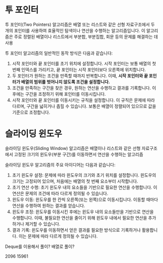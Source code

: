 # 투 포인터
투 포인터(Two Pointers) 알고리즘은 배열 또는 리스트와 같은 선형 자료구조에서 두 개의 포인터를 사용하여 
효율적인 탐색이나 연산을 수행하는 알고리즘입니다. 
이 알고리즘은 주로 정렬된 배열이나 리스트에서 부분합, 부분집합, 회문 등의 문제를 해결하는 데 사용

투 포인터 알고리즘의 일반적인 동작 방식은 다음과 같습니다:

1. 시작 포인터와 끝 포인터를 초기 위치에 설정합니다. 시작 포인터는 보통 배열의 첫 번째 인덱스를 가리키고, 끝 포인터는 시작 포인터보다 오른쪽에 위치합니다.
2. 두 포인터가 원하는 조건을 만족할 때까지 반복합니다. 이때, **시작 포인터와 끝 포인터가 배열의 범위를 벗어나지 않도록 조건을 설정합니다.**
3. 조건을 만족하는 구간을 찾은 경우, 원하는 연산을 수행하고 결과를 기록합니다. 이후에는 구간을 조정하기 위해 포인터를 이동시킵니다.
4. 시작 포인터와 끝 포인터를 이동시키는 규칙을 설정합니다. 이 규칙은 문제에 따라 다르며, 구간을 넓히거나 좁힐 수 있습니다. 보통은 배열이 정렬되어 있으므로 값을 기준으로 조정합니다.

# 슬라이딩 윈도우
슬라이딩 윈도우(Sliding Window) 알고리즘은 배열이나 리스트와 같은 선형 자료구조에서 
고정된 크기의 윈도우(부분 구간)를 이동하면서 연산을 수행하는 알고리즘

슬라이딩 윈도우 알고리즘의 주요 아이디어는 다음과 같습니다:

1. 초기 윈도우 설정: 문제에 따라 윈도우의 크기와 초기 위치를 설정합니다. 윈도우의 크기는 고정되어 있으며, 처음에는 배열의 첫 번째 요소부터 시작합니다.
2. 초기 연산 수행: 초기 윈도우 내의 요소들을 기반으로 필요한 연산을 수행합니다. 이 연산은 문제의 조건에 따라 다르게 정의될 수 있습니다.
3. 윈도우 이동: 윈도우를 한 칸씩 오른쪽(또는 왼쪽)으로 이동시킵니다. 이동할 때마다 연산을 수행하여 원하는 결과를 얻습니다.
4. 윈도우 조정: 윈도우를 이동시킨 후에는 윈도우 내의 요소들만을 기반으로 연산을 수행합니다. 이때, 불필요한 연산을 줄이기 위해 윈도우 내에서 필요한 연산을 추가하거나 제거할 수 있습니다.
5. 결과 기록: 윈도우를 이동하면서 얻은 결과를 필요한 방식으로 기록하거나 활용합니다. 이는 문제에 따라 다르게 정의될 수 있습니다.

Deque를 이용해서 풀이?
배열로 풀이?

2096
15961